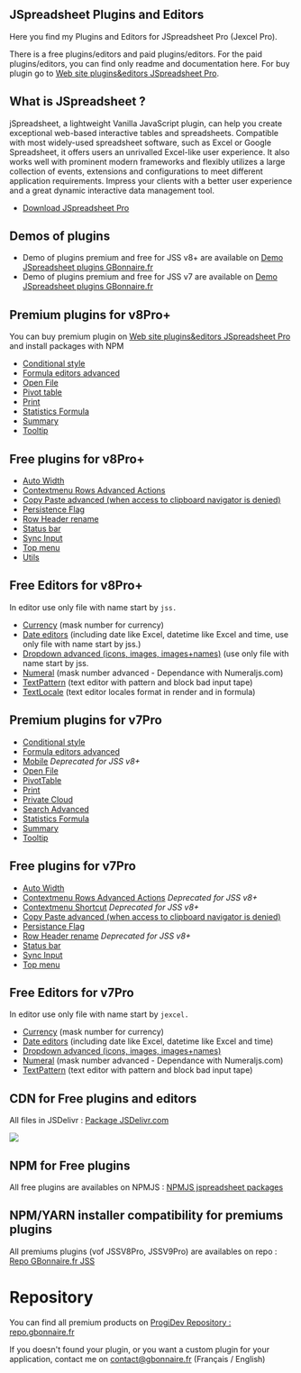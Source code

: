 ## JSpreadsheet Plugins and Editors

Here you find my Plugins and Editors for JSpreadsheet Pro (Jexcel Pro).

There is a free plugins/editors and paid plugins/editors. For the paid plugins/editors, you can find only readme and documentation here. For buy plugin go to [Web site plugins&editors JSpreadsheet Pro](https://repo.gbonnaire.fr/category/jspreadsheetpro).

## What is JSpreadsheet ?

jSpreadsheet, a lightweight Vanilla JavaScript plugin, can help you create exceptional web-based interactive tables and spreadsheets. Compatible with most widely-used spreadsheet software, such as Excel or Google Spreadsheet, it offers users an unrivalled Excel-like user experience. It also works well with prominent modern frameworks and flexibly utilizes a large collection of events, extensions and configurations to meet different application requirements. Impress your clients with a better user experience and a great dynamic interactive data management tool.

- [Download JSpreadsheet Pro](https://www.jspreadsheet.com) 

## Demos of plugins
- Demo of plugins premium and free for JSS v8+ are available on [Demo JSpreadsheet plugins GBonnaire.fr](https://demo.gbonnaire.fr/jss/)
- Demo of plugins premium and free for JSS v7 are available on [Demo JSpreadsheet plugins GBonnaire.fr](https://demo.gbonnaire.fr/jExcel/)

## Premium plugins for v8Pro+
You can buy premium plugin on [Web site plugins&editors JSpreadsheet Pro](https://repo.gbonnaire.fr/category/jspreadsheetpro) and install packages with NPM

- [Conditional style](https://repo.gbonnaire.fr/product/jss-plugin-conditionalstyle)
- [Formula editors advanced](https://repo.gbonnaire.fr/product/jss-plugin-formula)
- [Open File](https://repo.gbonnaire.fr/product/jss-plugin-openfile)
- [Pivot table](https://repo.gbonnaire.fr/product/jss-plugin-pivottable)
- [Print](https://repo.gbonnaire.fr/product/jss-plugin-print)
- [Statistics Formula](https://repo.gbonnaire.fr/product/jss-formula-statistics)
- [Summary](https://repo.gbonnaire.fr/product/jss-plugin-summary)
- [Tooltip](https://repo.gbonnaire.fr/product/jss-plugin-tooltip)

## Free plugins for v8Pro+
- [Auto Width](https://github.com/GBonnaire/jspreadsheet-plugins-and-editors/tree/master/plugins/JSSV8/src/autoWidth)
- [Contextmenu Rows Advanced Actions](https://github.com/GBonnaire/jspreadsheet-plugins-and-editors/tree/master/plugins/JSSV8/src/contextmenu_rowsAdvancedActions)
- [Copy Paste advanced (when access to clipboard navigator is denied)](https://github.com/GBonnaire/jspreadsheet-plugins-and-editors/tree/master/plugins/JSSV8/src/copypaste_advanced)
- [Persistence Flag](https://github.com/GBonnaire/jspreadsheet-plugins-and-editors/tree/master/plugins/JSSV8/src/persistenceFlag)
- [Row Header rename](https://github.com/GBonnaire/jspreadsheet-plugins-and-editors/tree/master/plugins/JSSV8/src/rowHeaderRename)
- [Status bar](https://github.com/GBonnaire/jspreadsheet-plugins-and-editors/tree/master/plugins/JSSV8/src/statusbar)
- [Sync Input](https://github.com/GBonnaire/jspreadsheet-plugins-and-editors/tree/master/plugins/JSSV8/src/syncInput)
- [Top menu](https://github.com/GBonnaire/jspreadsheet-plugins-and-editors/tree/master/plugins/JSSV8/src/topmenu)
- [Utils](https://github.com/GBonnaire/jspreadsheet-plugins-and-editors/tree/master/plugins/JSSV8/src/utils)

## Free Editors for v8Pro+
In editor use only file with name start by `jss.`
- [Currency](https://github.com/GBonnaire/jspreadsheet-plugins-and-editors/blob/master/editors/numeric/jss.editor.currency.js) (mask number for currency)
- [Date editors](https://github.com/GBonnaire/jspreadsheet-plugins-and-editors/tree/master/editors/dates) (including date like Excel, datetime like Excel and time, use only file with name start by jss.)
- [Dropdown advanced (icons, images, images+names)](https://github.com/GBonnaire/jspreadsheet-plugins-and-editors/tree/master/editors/dropdown) (use only file with name start by jss.
- [Numeral](https://github.com/GBonnaire/jspreadsheet-plugins-and-editors/blob/master/editors/numeric/jss.editor.numeral.js) (mask number advanced - Dependance with Numeraljs.com)
- [TextPattern](https://github.com/GBonnaire/jspreadsheet-plugins-and-editors/blob/master/editors/text/jss.editor.textpattern.js) (text editor with pattern and block bad input tape)
- [TextLocale](https://github.com/GBonnaire/jspreadsheet-plugins-and-editors/blob/master/editors/text/jss.editor.textlocale.js) (text editor locales format in render and in formula)


## Premium plugins for v7Pro
- [Conditional style](https://repo.gbonnaire.fr/product/jexcel-plugin-conditionalstyle)
- [Formula editors advanced](https://repo.gbonnaire.fr/product/jexcel-plugin-formula)
- [Mobile](https://repo.gbonnaire.fr/product/jexcel-plugin-mobile) *Deprecated for JSS v8+*
- [Open File](https://repo.gbonnaire.fr/product/jexcel-plugin-openfile)
- [PivotTable](https://repo.gbonnaire.fr/product/jexcel-plugin-pivottable)
- [Print](https://repo.gbonnaire.fr/product/jexcel-plugin-print)
- [Private Cloud](https://repo.gbonnaire.fr/product/jexcel-plugin-privatecloud)
- [Search Advanced](https://repo.gbonnaire.fr/product/jexcel-plugin-search)
- [Statistics Formula](https://repo.gbonnaire.fr/product/jexcel-formula-statistics)
- [Summary](https://repo.gbonnaire.fr/product/jexcel-plugin-summary)
- [Tooltip](https://repo.gbonnaire.fr/product/jexcel-plugin-tooltip)

## Free plugins for v7Pro
- [Auto Width](https://github.com/GBonnaire/jspreadsheet-plugins-and-editors/tree/master/plugins/src/autoWidth)
- [Contextmenu Rows Advanced Actions](https://github.com/GBonnaire/jspreadsheet-plugins-and-editors/tree/master/plugins/src/contextmenu_rowsAdvancedActions) *Deprecated for JSS v8+*
- [Contextmenu Shortcut](https://github.com/GBonnaire/jspreadsheet-plugins-and-editors/tree/master/plugins/src/contextmenu_shortcut) *Deprecated for JSS v8+*
- [Copy Paste advanced (when access to clipboard navigator is denied)](https://github.com/GBonnaire/jspreadsheet-plugins-and-editors/tree/master/plugins/src/copypaste_advanced)
- [Persistance Flag](https://github.com/GBonnaire/jspreadsheet-plugins-and-editors/tree/master/plugins/src/persistanceFlag)
- [Row Header rename](https://github.com/GBonnaire/jspreadsheet-plugins-and-editors/tree/master/plugins/src/rowHeaderRename) *Deprecated for JSS v8+*
- [Status bar](https://github.com/GBonnaire/jspreadsheet-plugins-and-editors/tree/master/plugins/src/statusbar)
- [Sync Input](https://github.com/GBonnaire/jspreadsheet-plugins-and-editors/tree/master/plugins/src/syncInput)
- [Top menu](https://github.com/GBonnaire/jspreadsheet-plugins-and-editors/tree/master/plugins/src/topmenu)

## Free Editors for v7Pro
In editor use only file with name start by `jexcel.`
- [Currency](https://github.com/GBonnaire/jspreadsheet-plugins-and-editors/blob/master/editors/numeric/jexcel.editor.currency.js) (mask number for currency)
- [Date editors](https://github.com/GBonnaire/jspreadsheet-plugins-and-editors/tree/master/editors/dates) (including date like Excel, datetime like Excel and time)
- [Dropdown advanced (icons, images, images+names)](https://github.com/GBonnaire/jspreadsheet-plugins-and-editors/tree/master/editors/dropdown)
- [Numeral](https://github.com/GBonnaire/jspreadsheet-plugins-and-editors/blob/master/editors/numeric/jexcel.editor.numeral.js) (mask number advanced - Dependance with Numeraljs.com)
- [TextPattern](https://github.com/GBonnaire/jspreadsheet-plugins-and-editors/blob/master/editors/text/jexcel.editor.textpattern.js) (text editor with pattern and block bad input tape)

## CDN for Free plugins and editors

All files in JSDelivr : [Package JSDelivr.com](https://www.jsdelivr.com/package/gh/GBonnaire/jspreadsheet-plugins-and-editors)

[![](https://data.jsdelivr.com/v1/package/gh/GBonnaire/jspreadsheet-plugins-and-editors/badge)](https://www.jsdelivr.com/package/gh/GBonnaire/jspreadsheet-plugins-and-editors)

## NPM for Free plugins

All free plugins are availables on NPMJS : [NPMJS jspreadsheet packages](https://www.npmjs.com/org/jspreadsheet)


## NPM/YARN installer compatibility for premiums plugins

All premiums plugins (vof JSSV8Pro, JSSV9Pro) are availables on repo : [Repo GBonnaire.fr JSS](https://repo.gbonnaire.fr/category/jss)

# Repository

You can find all premium products on [ProgiDev Repository : repo.gbonnaire.fr](https://repo.gbonnaire.fr)

If you doesn't found your plugin, or you want a custom plugin for your application, contact me on contact@gbonnaire.fr (Français / English)
